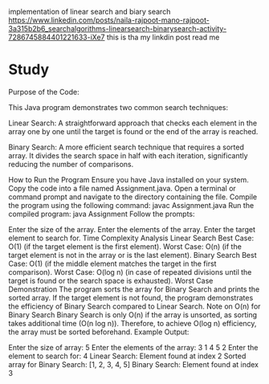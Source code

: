 implementation of linear search and biary search
https://www.linkedin.com/posts/naila-rajpoot-mano-rajpoot-3a315b2b6_searchalgorithms-linearsearch-binarysearch-activity-7286745884401221633-iXe7
this is tha my linkdin post
read me 
# Study
Purpose of the Code:

This Java program demonstrates two common search techniques:

Linear Search: A straightforward approach that checks each element in the array one by one until the target is found or the end of the array is reached.

Binary Search: A more efficient search technique that requires a sorted array. It divides the search space in half with each iteration, significantly reducing the number of comparisons.

How to Run the Program
Ensure you have Java installed on your system.
Copy the code into a file named Assignment.java.
Open a terminal or command prompt and navigate to the directory containing the file.
Compile the program using the following command:
javac Assignment.java
Run the compiled program:
java Assignment
Follow the prompts:

Enter the size of the array.
Enter the elements of the array.
Enter the target element to search for.
Time Complexity Analysis
Linear Search
Best Case: O(1) (if the target element is the first element).
Worst Case: O(n) (if the target element is not in the array or is the last element).
Binary Search
Best Case: O(1) (if the middle element matches the target in the first comparison).
Worst Case: O(log n) (in case of repeated divisions until the target is found or the search space is exhausted).
Worst Case Demonstration
The program sorts the array for Binary Search and prints the sorted array. If the target element is not found, the program demonstrates the efficiency of Binary Search compared to Linear Search.
Note on O(n) for Binary Search
Binary Search is only O(n) if the array is unsorted, as sorting takes additional time (O(n log n)). Therefore, to achieve O(log n) efficiency, the array must be sorted beforehand.
Example Output:

Enter the size of array: 5
Enter the elements of the array:
3
1
4
5
2
Enter the element to search for: 4
Linear Search: Element found at index 2
Sorted array for Binary Search: [1, 2, 3, 4, 5]
Binary Search: Element found at index 3
